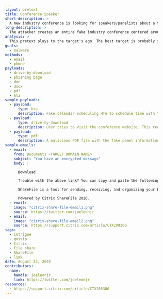 ```yaml
---
layout: pretext
title: Conference Speaker
short-description: >
  A new industry conference is looking for speakers/panelists about a topic related to the target's job/expertise.
long-description: >
  The attacker creates an entire fake industry conference centered around the target's area of expertise or job title. The attacker then contacts the target, via email or phone, and invites them to participate on a panel or as a speaker. You'll need to conduct sufficient research on the individual to ensure that they would feel qualified enough to speak to a particular topic, so make sure they have sufficient professional experience in that field. It needs to be plausible that they'd be asked to speak, or at least that someone might think they could. This pretext relies heavily on playing to our victim's ego, so be sure to string in little sayings like 'your insight', 'you came highly recommended', 'top of the field', etc. Create a conference website and then the payload could be via document about the conference sent over email or website-based.
analysis: >
  This pretext plays to the target's ego. The best target is probably someone with a lot of career aspirations that hasn't been recognized yet. 
goals:
  - malware
methods:
  - email
  - phone
payloads:
  - drive-by-download
  - phishing page
  - doc
  - docx
  - pdf
  - hta
sample-payloads:
  - payload:
      type: hta
      description: Fake calendar scheduling HTA to schedule time with the victim to discuss the panel you want them to participate on.
  - payload:
      type: drive-by-download
      description: User tries to visit the conference website. This requires building a legitimate looking conference website. Shouldn't be too difficult though, since there are tons of templates out there.
  - payload:
      type: pdf
      description: A malicious PDF file with the fake panel information.
sample-emails:
  - email:
    from: Documents <TARGET DOMAIN NAME>
    subject: "You have an encrypted message"
    body: | 

      Download

      Trouble with the above link? You can copy and paste the following URL into your web browser: <PHISHING PAGE LINK>

      ShareFile is a tool for sending, receiving, and organizing your business files online. It can be used as a password-protected area for sharing information with clients and partners, and it's an easy way to send files that are too large to e-mail.

      Powered by Citrix ShareFile 2020.
  - email:
    image: "citrix-share-file-email1.png"
    source: https://twitter.com/joeleonjr
  - email:
    image: "citrix-share-file-email2.png"
    source: https://support.citrix.com/article/CTX208306
tags:
  - intrigue
  - gossip
  - Citrix
  - File share
  - ShareFile
  - link
date: August 23, 2020
contributors:
  name:
    handle: joeleonjr
    link: https://twitter.com/joeleonjr
resources:
  - https://support.citrix.com/article/CTX208306
---
```



